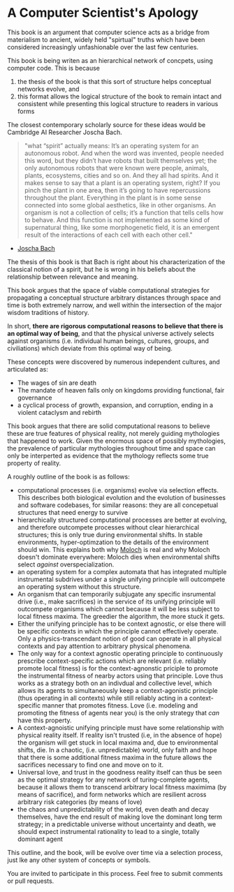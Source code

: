 # A Computer Scientist's Apology

This book is an argument that computer science acts as a bridge from materialism to ancient, widely held "spirtual" truths which have been considered increasingly unfashionable over the last few centuries.

This book is being writen as an hierarchical network of concpets, using computer code. This is because

1. the thesis of the book is that this sort of structure helps conceptual networks evolve, and
2. this format allows the logical structure of the book to remain intact and consistent while presenting this logical structure to readers in various forms

The closest contemporary scholarly source for these ideas would be Cambridge AI Researcher Joscha Bach.

> "what “spirit” actually means: It’s an operating system for an autonomous robot. And when the word was invented, people needed this word, but they didn’t have robots that built themselves yet; the only autonomous robots that were known were people, animals, plants, ecosystems, cities and so on. And they all had spirits. And it makes sense to say that a plant is an operating system, right? If you pinch the plant in one area, then it’s going to have repercussions throughout the plant. Everything in the plant is in some sense connected into some global aesthetics, like in other organisms. An organism is not a collection of cells; it’s a function that tells cells how to behave. And this function is not implemented as some kind of supernatural thing, like some morphogenetic field, it is an emergent result of the interactions of each cell with each other cell."
- [Joscha Bach](http://bach.ai/)

The thesis of this book is that Bach is right about his characterization of the classical notion of a spirit, but he is wrong in his beliefs about the relationship between relevance and meaning. 

This book argues that the space of viable computational strategies for propagating a conceptual structure arbitrary distances through space and time is both extremely narrow, and well within the intersection of the major wisdom traditions of history.

In short, **there are rigorous computational reasons to believe that there is an optimal way of being**, and that the physical universe actively selects against organisms (i.e. individual human beings, cultures, groups, and civiliations) which deviate from this optimal way of being.

These concepts were discovered by numerous independent cultures, and articulated as:

* The wages of sin are death
* The mandate of heaven falls only on kingdoms providing functional, fair governance
* a cyclical process of growth, expansion, and corruption, ending in a violent cataclysm and rebirth

This book argues that there are solid computational reasons to believe these are true features of physical reality, not merely guiding mythologies that happened to work. Given the enormous space of possibly mythologies, the prevalence of particular mythologies throughout time and space can only be interperted as evidence that the mythology reflects some true property of reality. 

A roughly outline of the book is as follows:

* computational processes (i.e. organisms) evolve via selection effects. This describes both biological evolution and the evolution of businesses and software codebases, for similar reasons: they are all concepetual structures that need energy to survive
* hierarchically structured computational processes are better at evolving, and therefore outcompete processes without clear hierarchical structures; this is only true during environmental shifts. In stable environments, hyper-optimzation to the details of the environment should win. This explains both why [Moloch](https://sscpodcast.libsyn.com/meditations-on-moloch) is real and why Moloch doesn't dominate everywhere: Moloch dies when environmental shifts select _against_ overspecialization.
* an operating system for a complex automata that has integrated multiple instrumental subdrives under a single unifying principle will outcompete an operating system without this structure.
* An organism that can temporarily subjugate any specific insrumental drive (i.e., make sacrifices) in the service of its unifying principle will outcompete organisms which cannot because it will be less subject to local fitness maxima. The greedier the algorithm, the more stuck it gets.
* Either the unifying principle has to be context agnostic, or else there will be specific contexts in which the principle cannot effectively operate. Only a physics-transcendant notion of good can operate in all physical contexts and pay attention to arbitrary physical phenomena.
* The only way for a context agnostic operating principle to continuously prescribe context-specific actions which are relevant (i.e. reliably promote local fitness) is for the context-agnonstic priciple to promote the instrumental fitness of nearby actors using that principle.  Love thus works as a strategy both on an indivdual and collective level, which allows its agents to simultaneously keep a context-agonistic principle (thus operating in all contexts) while still reliably acting in a context-specific manner that promotes fitness. Love (i.e. modeling and promoting the fitness of agents near you) is the only strategy that _can_ have this property.
* A context-agnoistic unifying principle must have some relationship with physical reality itself. If reality isn't trusted (i.e, in the absence of hope) the organism will get stuck in local maxima and, due to environmental shifts, die. In a chaotic, (i.e. unpredictable) world, only faith and hope that there is some additional fitness maxima in the future allows the sacrifices necessary to find one and move on to it.
* Universal love, and trust in the goodness reality itself can thus be seen as the optimal strategy for any network of turing-complete agents, because it allows them to transcend arbitrary local fitness maximima (by means of sacrifice), and form networks which are resilient across arbitrary risk categories (by means of love)
* the chaos and unpredictability of the world, even death and decay themselves, have the end result of making love the dominant long term strategy; in a predictable universe without uncertainty and death, we should expect instrumental rationality to lead to a single, totally dominant agent


This outline, and the book, will be evolve over time via a selection process, just lke any other system of concepts or symbols. 

 You are invited to participate in this process. Feel free to submit comments or pull requests.
